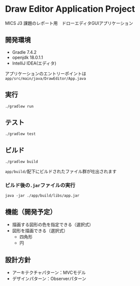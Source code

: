 # Draw Editor Application Project

MICS J3 課題のレポート用　ドローエディタGUIアプリケーション

## 開発環境
- Gradle 7.4.2
- openjdk 18.0.1.1
- IntelliJ IDEA(エディタ)

アプリケーションのエントリーポイントは`app/src/main/java/DrawEditor/App.java`

## 実行
```shell
./gradlew run
```

## テスト
```shell
./gradlew test 
```

## ビルド
```shell
./gradlew build 
```
`app/build/`配下にビルドされたファイル群が吐出されます

### ビルド後の`.jar`ファイルの実行
```shell
java -jar ./app/build/libs/app.jar
```

## 機能（開発予定）
- 描画する図形の色を指定できる（選択式）
- 図形を描画できる（選択式）
  - 四角形
  - 円

## 設計方針
- アーキテクチャパターン：MVCモデル
- デザインパターン：Observerパターン